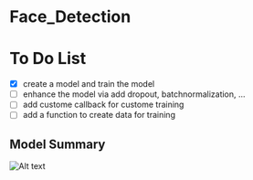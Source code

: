 # Face_Detection

# To Do List

- [x] create a model and train the model 
- [ ] enhance the model via add dropout, batchnormalization, ...
- [ ] add custome callback for custome training
- [ ] add a function to create data for training

## Model Summary
![Alt text](assets/Model.jpg?raw=true "Title")
